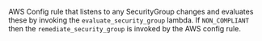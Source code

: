 AWS Config rule that listens to any SecurityGroup changes and evaluates these by invoking the `evaluate_security_group` lambda. If `NON_COMPLIANT` then the `remediate_security_group` is invoked by the AWS config rule.